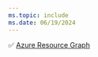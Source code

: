 ```yaml
---
ms.topic: include
ms.date: 06/19/2024
---
```

:white_check_mark: [Azure Resource Graph](../../docs-navigation.md#applies-to-services)